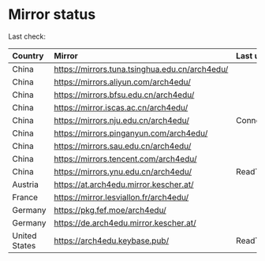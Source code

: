 <script src="./time.js"></script>
# Mirror status
Last check: <script type="text/javascript">localize(1667050537.890858);</script>

|Country|Mirror|Last update|
|:------|:-----|:----------|
|China|https://mirrors.tuna.tsinghua.edu.cn/arch4edu/|<script type="text/javascript">localize(1667025693);</script>|
|China|https://mirrors.aliyun.com/arch4edu/|<script type="text/javascript">localize(1666939584);</script>|
|China|https://mirrors.bfsu.edu.cn/arch4edu/|<script type="text/javascript">localize(1667025693);</script>|
|China|https://mirror.iscas.ac.cn/arch4edu/|<script type="text/javascript">localize(1667025693);</script>|
|China|https://mirrors.nju.edu.cn/arch4edu/|ConnectTimeout|
|China|https://mirrors.pinganyun.com/arch4edu/|<script type="text/javascript">localize(1667025693);</script>|
|China|https://mirrors.sau.edu.cn/arch4edu/|<script type="text/javascript">localize(1650446957);</script>|
|China|https://mirrors.tencent.com/arch4edu/|<script type="text/javascript">localize(1667025693);</script>|
|China|https://mirrors.ynu.edu.cn/arch4edu/|ReadTimeout|
|Austria|https://at.arch4edu.mirror.kescher.at/|<script type="text/javascript">localize(1667025693);</script>|
|France|https://mirror.lesviallon.fr/arch4edu/|<script type="text/javascript">localize(1667025693);</script>|
|Germany|https://pkg.fef.moe/arch4edu/|<script type="text/javascript">localize(1667025693);</script>|
|Germany|https://de.arch4edu.mirror.kescher.at/|<script type="text/javascript">localize(1667025693);</script>|
|United States|https://arch4edu.keybase.pub/|ReadTimeout|

<script src="./tablefilter/tablefilter.js"></script>
<script src="./table.js"></script>